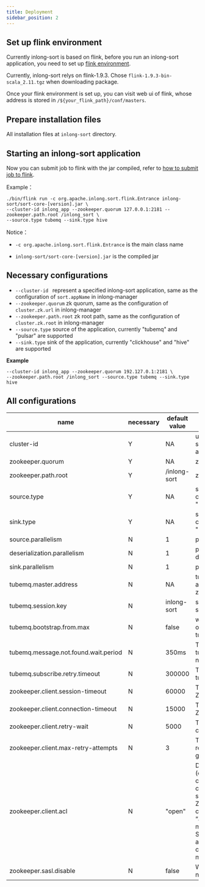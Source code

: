 ```yaml
---
title: Deployment
sidebar_position: 2
---
```


## Set up flink environment
Currently inlong-sort is based on flink, before you run an inlong-sort application,
you need to set up [flink environment](https://ci.apache.org/projects/flink/flink-docs-release-1.9/ops/deployment/cluster_setup.html).

Currently, inlong-sort relys on flink-1.9.3. Chose `flink-1.9.3-bin-scala_2.11.tgz` when downloading package.

Once your flink environment is set up, you can visit web ui of flink, whose address is stored in `/${your_flink_path}/conf/masters`.

## Prepare installation files
All installation files at `inlong-sort` directory.

## Starting an inlong-sort application
Now you can submit job to flink with the jar compiled, refer to [how to submit job to flink](https://ci.apache.org/projects/flink/flink-docs-release-1.9/ops/deployment/yarn_setup.html#submit-job-to-flink).

Example：
```
./bin/flink run -c org.apache.inlong.sort.flink.Entrance inlong-sort/sort-core-[version].jar \
--cluster-id inlong_app --zookeeper.quorum 127.0.0.1:2181 --zookeeper.path.root /inlong_sort \
--source.type tubemq --sink.type hive
```

Notice：

- `-c org.apache.inlong.sort.flink.Entrance` is the main class name

- `inlong-sort/sort-core-[version].jar` is the compiled jar

## Necessary configurations
- `--cluster-id ` represent a specified inlong-sort application, same as the configuration of `sort.appName` in inlong-manager
- `--zookeeper.quorum` zk quorum, same as the configuration of `cluster.zk.url` in inlong-manager
- `--zookeeper.path.root` zk root path, same as the configuration of `cluster.zk.root` in inlong-manager
- `--source.type` source of the application, currently "tubemq" and "pulsar" are supported
- `--sink.type` sink of the application, currently "clickhouse" and "hive" are supported

**Example**
```
--cluster-id inlong_app --zookeeper.quorum 192.127.0.1:2181 \
--zookeeper.path.root /inlong_sort --source.type tubemq --sink.type hive
```

## All configurations
|  name | necessary  | default value  |description   |
| ------------ | ------------ | ------------ | ------------ |
|cluster-id   |  Y | NA  |  used to represent a specified inlong-sort application |
|zookeeper.quorum   | Y  | NA  | zk quorum  |
|zookeeper.path.root   | Y  | /inlong-sort  |  zk root path  |
|source.type   | Y | NA   | source of the application, currently "tubemq" and "pulsar" are supported  |
|sink.type   | Y  | NA  | sink of the application, currently "clickhouse" and "hive" are supported  |
|source.parallelism   | N  | 1  | parallelism of source  |
|deserialization.parallelism   | N  |  1 | parallelism of deserialization  |
|sink.parallelism   | N  | 1  | parallelism of sink  |
|tubemq.master.address | N  | NA  | tube master address used if absent in DataFlowInfo on zk  |
|tubemq.session.key |N | inlong-sort | session key used when subscribing to tubemq |
|tubemq.bootstrap.from.max | N | false | whether consume from max or not when subscribing to tubemq |
|tubemq.message.not.found.wait.period | N | 350ms | The time of waiting period if tube broker return message not found |
|tubemq.subscribe.retry.timeout | N | 300000 | The time of subscribing tube timeout, in millisecond |
|zookeeper.client.session-timeout | N | 60000 | The session timeout for the ZooKeeper session in ms |
|zookeeper.client.connection-timeout | N | 15000 | The connection timeout for ZooKeeper in ms |
|zookeeper.client.retry-wait | N | 5000 | The pause between consecutive retries in ms |
|zookeeper.client.max-retry-attempts | N | 3 | The number of connection retries before the client gives up |
|zookeeper.client.acl | N | "open" | Defines the ACL (open/creator) to be configured on ZK node. The configuration value can be set to “creator” if the ZooKeeper server configuration has the “authProvider” property mapped to use SASLAuthenticationProvider and the cluster is configured to run in secure mode (Kerberos) |
|zookeeper.sasl.disable | N | false | Whether disable zk sasl or not |
